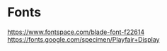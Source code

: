 # Fonts
https://www.fontspace.com/blade-font-f22614
https://fonts.google.com/specimen/Playfair+Display